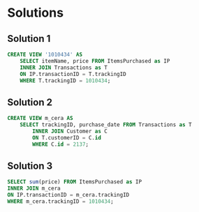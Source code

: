 # Solutions

## Solution 1
```sql
CREATE VIEW '1010434' AS
    SELECT itemName, price FROM ItemsPurchased as IP
    INNER JOIN Transactions as T
    ON IP.transactionID = T.trackingID
    WHERE T.trackingID = 1010434;
```

## Solution 2 
```sql
CREATE VIEW m_cera AS
    SELECT trackingID, purchase_date FROM Transactions as T
        INNER JOIN Customer as C
        ON T.customerID = C.id
        WHERE C.id = 2137;
```

## Solution 3
```sql
SELECT sum(price) FROM ItemsPurchased as IP
INNER JOIN m_cera
ON IP.transactionID = m_cera.trackingID 
WHERE m_cera.trackingID = 1010434;
```
